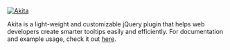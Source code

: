 [![Akita](http://www.paulyuan.ca/akita/assets/images/logo.png)](http://www.paulyuan.ca/akita)

Akita is a light-weight and customizable jQuery plugin that helps web developers create smarter tooltips easily and efficiently. For documentation and example usage, check it out [here](http://www.paulyuan.ca/akita).

